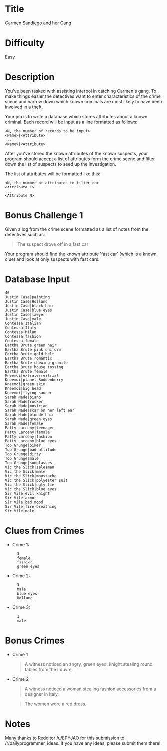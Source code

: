 # Title

Carmen Sandiego and her Gang 

# Difficulty

Easy

# Description

You've been tasked with assisting interpol in catching Carmen's gang. To make things easier the detectives want to enter characteristics of the crime scene and narrow down which known criminals are most likely to have been involved in a theft. 

Your job is to write a database which stores attributes about a known criminal. Each record will be input as a line formatted as follows:


    <N, the number of records to be input>
    <Name>|<Attribute>
    ...
    <Name>|<Attribute>
    

After you've stored the known attributes of the known suspects, your program should accept a list of attributes form the crime scene and filter down the list of suspects to seed up the investigation.

The list of attributes will be formatted like this:


    <N, the number of attributes to filter on>
    <Attribute 1>
    ...
    <Attribute N>


# Bonus Challenge 1

Given a log from the crime scene formatted as a list of notes from the detectives such as:

> The suspect drove off in a fast car

Your program should find the known attribute 'fast car' (which is a known clue) and look at only suspects with fast cars.

# Database Input

    46
    Justin Case|painting
    Justin Case|Holland
    Justin Case|black hair
    Justin Case|blue eyes
    Justin Case|lawyer
    Justin Case|male
    Contessa|Italian
    Contessa|Italy
    Contessa|Milan
    Contessa|fashion
    Contessa|female
    Eartha Brute|green hair
    Eartha Brute|pink uniform
    Eartha Brute|gold belt
    Eartha Brute|romantic
    Eartha Brute|chewing granite
    Eartha Brute|house tossing
    Eartha Brute|female
    Kneemoi|extraterrestrial
    Kneemoi|planet Roddenberry
    Kneemoi|green skin
    Kneemoi|big head
    Kneemoi|flying saucer
    Sarah Nade|piano
    Sarah Nade|rocker
    Sarah Nade|musician
    Sarah Nade|scar on her left ear
    Sarah Nade|blonde hair
    Sarah Nade|green eyes
    Sarah Nade|female
    Patty Larceny|teenager
    Patty Larceny|female
    Patty Larceny|fashion
    Patty Larceny|blue eyes
    Top Grunge|biker
    Top Grunge|bad attitude
    Top Grunge|dirty
    Top Grunge|male
    Top Grunge|sunglasses
    Vic the Slick|salesman
    Vic the Slick|male
    Vic the Slick|moustache
    Vic the Slick|polyester suit
    Vic the Slick|ugly tie
    Vic the Slick|blue eyes
    Sir Vile|evil knight
    Sir Vile|armor
    Sir Vile|bad mood
    Sir Vile|fire-breathing
    Sir Vile|male


# Clues from Crimes

* Crime 1:

        3
        female
        fashion
        green eyes
    
* Crime 2:

        3
        male
        blue eyes
        Holland    

* Crime 3:

        1
        male
    
# Bonus Crimes

* Crime 1

    > A witness noticed an angry, green eyed, knight stealing round tables from the Louvre.

* Crime 2

    > A witness noticed a woman stealing fashion accessories from a designer in Italy.
    
    > The women wore a red dress.

# Notes

Many thanks to Redditor /u/EPYJAO for this submission to /r/dailyprogrammer_ideas. If you have any ideas, please submit them there!